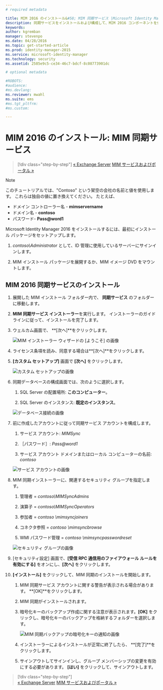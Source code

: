```yaml
---
# required metadata

title: MIM 2016 のインストール&#58; MIM 同期サービス |Microsoft Identity Manager
description: 同期サービスをインストールおよび構成して、MIM 2016 コンポーネントを使用開始します。
keywords:
author: kgremban
manager: stevenpo
ms.date: 04/28/2016
ms.topic: get-started-article
ms.prod: identity-manager-2015
ms.service: microsoft-identity-manager
ms.technology: security
ms.assetid: 2585e9c5-ce34-46c7-bdcf-8c08773901dc

# optional metadata

#ROBOTS:
#audience:
#ms.devlang:
ms.reviewer: mwahl
ms.suite: ems
#ms.tgt_pltfrm:
#ms.custom:

---
```


# MIM 2016 のインストール: MIM 同期サービス

>[!div class="step-by-step"]
[« Exchange Server](prepare-server-exchange.md)
[MIM サービスおよびポータル »](install-mim-service-portal.md)

> [!NOTE]
> このチュートリアルでは、"Contoso" という架空の会社の名前と値を使用します。 これらは独自の値に置き換えてください。 たとえば、
> - ドメイン コントローラー名 - **mimservername**
> - ドメイン名 - **contoso**
> - パスワード- **Pass@word1**

Microsoft Identity Manager 2016 をインストールするには、最初にインストール パッケージをセットアップします。

1. *contoso\Administrator* として、ID 管理に使用しているサーバーにサインインします。

2. MIM インストール パッケージを展開するか、MIM イメージ DVD をマウントします。

## MIM 2016 同期サービスのインストール

1. 展開した MIM インストール フォルダー内で、 **同期サービス** のフォルダーに移動します。

2. **MIM 同期サービス インストーラー**を実行します。 インストーラーのガイドラインに従って、インストールを完了します。

3. ウェルカム画面で、 **[次へ]**をクリックします。

    ![MIM インストーラー ウィザードの [ようこそ] の画像](media/MIM-Install1.png)

4. ライセンス条項を読み、同意する場合は**[次へ]**をクリックします。

5. **[カスタム セットアップ]** 画面で **[次へ]** をクリックします。

    ![カスタム セットアップの画像](media/MIM-Install2.png)

6.  同期データベースの構成画面では、次のように選択します。

    1.  SQL Server の配置場所: **このコンピューター**。

    2.  SQL Server のインスタンス: **既定のインスタンス**。

    ![データベース接続の画像](media/MIM-Install3.png)

7.  前に作成したアカウントに従って同期サービス アカウントを構成します。

    1.  サービス アカウント: *MIMSync*

    2.  ［パスワード］: *Pass@word1*

    3.  サービス アカウント ドメインまたはローカル コンピューターの名前: *contoso*

    ![サービス アカウントの画像](media/MIM-Install4.png)

8.  MIM 同期インストーラーに、関連するセキュリティ グループを指定します。

    1. 管理者 = *contoso\MIMSyncAdmins*

    2. 演算子 = *contoso\MIMSyncOperators*

    3. 参加者 = *contoso \mimsyncjoiners*

    4. コネクタ参照 = *contoso \mimsyncbrowse*

    5. WMI パスワード管理 = *contoso \mimsyncpasswordreset*

    ![セキュリティ グループの画像](media/MIM-Install5.png)

9. [セキュリティ設定] 画面で、**[受信 RPC 通信用のファイアウォール ルールを有効にする]** をオンにし、**[次へ]** をクリックします。

10. **[インストール]** をクリックして、MIM 同期のインストールを開始します。

    1. MIM 同期サービス アカウントに関する警告が表示される場合があります。 **[OK]**をクリックします。

    2. MIM 同期がインストールされます。

    3. 暗号化キーのバックアップ作成に関する注意が表示されます。**[OK]** をクリックし、暗号化キーのバックアップを格納するフォルダーを選択します。

        ![MIM 同期バックアップの暗号化キーの通知の画像](media/MIM-Install7.png)

    4. インストーラーによるインストールが正常に終了したら、 **[完了]**をクリックします。

    5. サインアウトしてサインインし、グループ メンバーシップの変更を有効にする必要があります。 **[はい]** をクリックして、サインアウトします。

>[!div class="step-by-step"]  
[« Exchange Server](prepare-server-exchange.md)
[MIM サービスおよびポータル »](install-mim-service-portal.md)


<!--HONumber=Apr16_HO3-->


